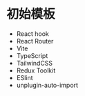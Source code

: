 # 初始模板

- React hook
- React Router
- Vite
- TypeScript
- TailwindCSS
- Redux Toolkit 
- ESlint
- unplugin-auto-import
